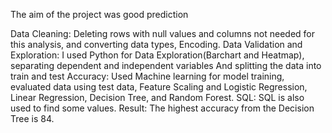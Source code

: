 The aim of the project was good prediction

Data Cleaning: Deleting rows with null values and columns not needed for this analysis, and converting data types, Encoding.
Data Validation and Exploration: I used Python for Data Exploration(Barchart and Heatmap), separating dependent and independent variables And splitting the data into train and test
Accuracy: Used Machine learning for model training, evaluated data using test data, Feature Scaling and Logistic Regression, Linear Regression, Decision Tree, and Random Forest.
SQL: SQL is also used to find some values.
Result: The highest accuracy from the Decision Tree is 84.
